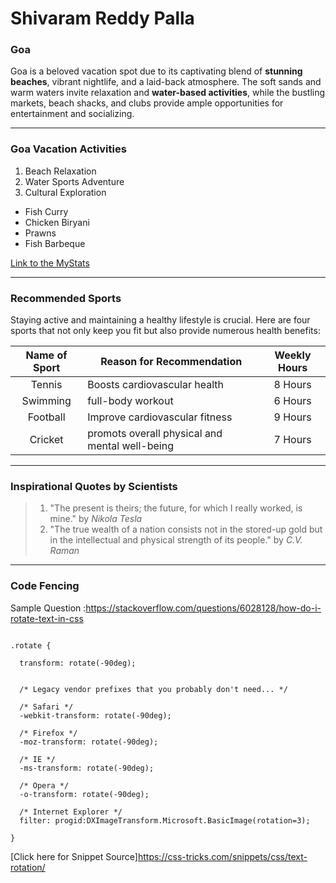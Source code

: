 # Shivaram Reddy Palla 
### Goa
 Goa is a beloved vacation spot due to its captivating blend of **stunning beaches**, vibrant nightlife, and a laid-back atmosphere. The soft sands and warm waters invite relaxation and **water-based activities**, while the bustling markets, beach shacks, and clubs provide ample opportunities for entertainment and socializing.
 
 ****

### Goa Vacation Activities
 1. Beach Relaxation
 2. Water Sports Adventure
 3. Cultural Exploration

 * Fish Curry
 * Chicken Biryani
 * Prawns
 * Fish Barbeque

[Link to the MyStats](MyStats.md)

****

### Recommended Sports
Staying active and maintaining a healthy lifestyle is crucial. Here are four sports that not only keep you fit but also provide numerous health benefits:

| **Name of Sport** |     **Reason for Recommendation**                 | **Weekly Hours**|
| :---------------: | ------------------------------------------------- | :-------------: |
|   Tennis          |   Boosts cardiovascular health                    |    8 Hours      |
|   Swimming        |   full-body workout                               |    6 Hours      |
|   Football        |   Improve cardiovascular fitness                  |    9 Hours      |
|   Cricket         |   promots overall physical and mental well-being  |    7 Hours      |


****

### Inspirational Quotes by Scientists
> 1. "The present is theirs; the future, for which I really worked, is mine." by _Nikola Tesla_
> 2. "The true wealth of a nation consists not in the stored-up gold but in the intellectual and physical strength of its people." by _C.V. Raman_

****

### Code Fencing
Sample Question :<https://stackoverflow.com/questions/6028128/how-do-i-rotate-text-in-css>

~~~~

.rotate {

  transform: rotate(-90deg);


  /* Legacy vendor prefixes that you probably don't need... */

  /* Safari */
  -webkit-transform: rotate(-90deg);

  /* Firefox */
  -moz-transform: rotate(-90deg);

  /* IE */
  -ms-transform: rotate(-90deg);

  /* Opera */
  -o-transform: rotate(-90deg);

  /* Internet Explorer */
  filter: progid:DXImageTransform.Microsoft.BasicImage(rotation=3);

}

~~~~

[Click here for Snippet Source]<https://css-tricks.com/snippets/css/text-rotation/>